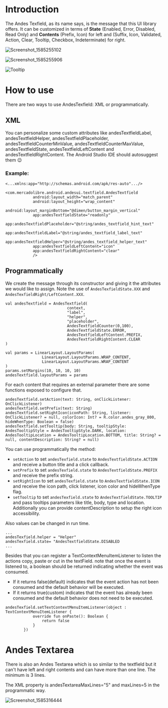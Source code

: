 # Introduction

The Andes Texfield, as its name says, is the message that this UI library offers.
It can be customized in terms of **State** (Enabled, Error, Disabled, Read Only) and **Contents** (Prefix, Icon) for left and (Suffix, Icon, Validated, Action, Clear, Tooltip, Checkbox, Indeterminate) for right.

![Screenshot_1585255102](https://user-images.githubusercontent.com/51792499/77694705-43633800-6f89-11ea-80e1-38b2cebca220.png)

![Screenshot_1585255906](https://user-images.githubusercontent.com/51792499/77695468-925d9d00-6f8a-11ea-9c3d-8d086f4d2d6a.png)

![Tooltip](https://user-images.githubusercontent.com/55748978/186741342-3462d582-807f-46d1-b395-73c90a7947e4.png)

# How to use

There are two ways to use AndesTexfield: XML or programmatically. 
 
## XML

You can personalize some custom attributes like andesTextfieldLabel, andesTextfieldHelper, andesTextfieldPlaceholder, andesTextfieldCounterMinValue, andesTextfieldCounterMaxValue, andesTextfieldState, andesTextfieldLeftContent and andesTextfieldRightContent.
The Android Studio IDE should autosuggest them 😉

### Example:

```
<...xmlns:app="http://schemas.android.com/apk/res-auto".../>

<com.mercadolibre.android.andesui.textfield.AndesTextfield
            android:layout_width="match_parent"
            android:layout_height="wrap_content"
            android:layout_marginBottom="@dimen/button_margin_vertical"
            app:andesTextfieldState="readonly"
            app:andesTextfieldPlaceholder="@string/andes_textfield_hint_text"
            app:andesTextfieldLabel="@string/andes_textfield_label_text"
            app:andesTextfieldHelper="@string/andes_textfield_helper_text"
            app:andesTextfieldLeftContent="icon"
            app:andesTextfieldRightContent="clear"
            />
```

## Programmatically

We create the message through its constructor and giving it the attributes we would like to assign.
Note the use of `AndesTexfieldState.XXX` and `AndesTexfieldRight/LeftContent.XXX`.

```
val andesTextfield = AndesTextfield(
                           context, 
                           "label", 
                           "helper", 
                           "placeholder", 
                           AndesTextfieldCounter(0,100),
                           AndesTextfieldState.ERROR, 
                           AndesTextfieldLeftContent.PREFIX, 
                           AndesTextfieldRightContent.CLEAR
)

val params = LinearLayout.LayoutParams(
                LinearLayout.LayoutParams.WRAP_CONTENT,
                LinearLayout.LayoutParams.WRAP_CONTENT
)
params.setMargins(10, 10, 10, 10)
andesTextfield.layoutParams = params
```

For each content that requires an external parameter there are some functions exposed to configure that.

```
andesTextfield.setAction(text: String, onClickListener: OnClickListener)
andesTextfield.setPrefix(text: String)
andesTextfield.setRightIcon(iconPath: String, listener: OnClickListener? = null, colorIcon: Int? = R.color.andes_gray_800, hideWhenType: Boolean = false)
andesTextfield.setTooltip(body: String, tooltipStyle: AndesTooltipStyle = AndesTooltipStyle.DARK, location: AndesTooltipLocation = AndesTooltipLocation.BOTTOM, title: String? = null, contentDescription: String? = null)
```
You can use programmatically the method:
- `setAction` to set `andesTexfield.state` to `AndesTextfieldState.ACTION` and receive a button title and a click callback.
- `setPrefix` to set `andesTexfield.state` to `AndesTextfieldState.PREFIX` and receive the prefix string.
- `setRightIcon` to set `andesTexfield.state` to `AndesTextfieldState.ICON` and receive the icon path, click listener, icon color and hideWhenType flag.
- `setTooltip` to set `andesTexfield.state` to `AndesTextfieldState.TOOLTIP` and pass tooltips parameters like title, body, type and location. Additionally you can provide contentDescription to setup the right icon accessibility.

Also values can be changed in run time.

```
...
andesTexfield.helper = "Helper"
andesTexfield.state= "AndesTextfieldState.DISABLED
...
```

Besides that you can register a TextContextMenuItemListener to listen the actions copy, paste or cut in the textField.
note that once the event is listened to, a boolean should be returned indicating whether the event was consumed.

* If it returns false(default) indicates that the event action has not been consumed and the default behavior will be executed.
* If it returns true(custom) indicates that the event has already been consumed and the default behavior does not need to be executed.

```
andesTexfield.setTextContextMenuItemListener(object : TextContextMenuItemListener {
            override fun onPaste(): Boolean {
                return false
            }
        })
```

# Andes Textarea

There is also an Andes Textarea which is so similar to the textfield but it can't have left and right contents and can have more than one line. The minimum is 3 lines.

The XML property is andesTextareaMaxLines="5" and maxLines=5 in the programmatic way.

![Screenshot_1585316444](https://user-images.githubusercontent.com/51792499/77761884-79e79400-7017-11ea-8181-bc541a223e99.png)

